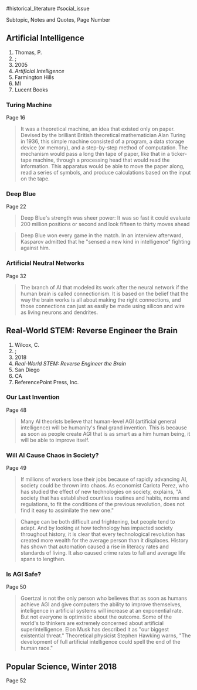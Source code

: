 #historical_literature #social_issue

Subtopic, Notes and Quotes, Page Number

## Artificial Intelligence
1. Thomas, P.
2. ;
3. 2005
4. *Artificial Intelligence*
5. Farmington Hills
6. MI
7. Lucent Books

### Turing Machine
Page 16
> It was a theoretical machine, an idea that existed only on paper. Devised by the brilliant British theoretical mathematician Alan Turing in 1936, this simple machine consisted of a program, a data storage device (or memory), and a step-by-step method of computation. The mechanism would pass a long thin tape of paper, like that in a ticker-tape machine, through a processing head that would read the information. This apparatus would be able to move the paper along, read a series of symbols, and produce calculations based on the input on the tape.

### Deep Blue
Page 22
> Deep Blue's strength was sheer power: It was so fast it could evaluate 200 million positions or second and look fifteen to thirty moves ahead

> Deep Blue won every game in the match. In an interview afterward, Kasparov admitted that he "sensed a new kind in intelligence" fighting against him.

### Artificial Neutral Networks
Page 32
> The branch of AI that modeled its work after the neural network if the human brain is called connectionism. It is based on the belief that the way the brain works is all about making the right connections, and those connections can just as easily be made using silicon and wire as living neurons and dendrites.

## Real-World STEM: Reverse Engineer the Brain
1. Wilcox, C.
2. ;
3. 2018
4. *Real-World STEM: Reverse Engineer the Brain*
5. San Diego
6. CA
7. ReferencePoint Press, Inc.

### Our Last Invention
Page 48
> Many AI theorists believe that human-level AGI (artificial general intelligence) will be humanity's final grand invention. This is because as soon as people create AGI that is as smart as a him human being, it will be able to improve itself.

### Will AI Cause Chaos in Society?
Page 49
> If millions of workers lose their jobs because of rapidly advancing AI, society could be thrown into chaos. As economist Carlota Perez, who has studied the effect of new technologies on society, explains, "A society that has established countless routines and habits, norms and regulations, to fit the conditions of the previous revolution, does not find it easy to assimilate the new one."

> Change can be both difficult and frightening, but people tend to adapt. And by looking at how technology has impacted society throughout history, it is clear that every technological revolution has created more wealth for the average person than it displaces. History has shown that automation caused a rise in literacy rates and standards of living. It also caused crime rates to fall and average life spans to lengthen.

### Is AGI Safe?
Page 50
> Goertzal is not the only person who believes that as soon as humans achieve AGI and give computers the ability to improve themselves, intelligence in artificial systems will increase at an exponential rate. But not everyone is optimistic about the outcome. Some of the world's to thinkers are extremely concerned about artificial superintelligence. Elon Musk has described it as "our biggest existential threat." Theoretical physicist Stephen Hawking warns, "The development of full artificial intelligence could spell the end of the human race."

## Popular Science, Winter 2018
Page 52


